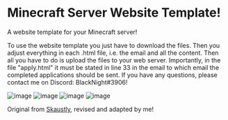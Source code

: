# Minecraft Server Website Template!
A website template for your Minecraft server!


To use the website template you just have to download the files. Then you adjust everything in each .html file, i.e. the email and all the content. Then all you have to do is upload the files to your web server. Importantly, in the file "apply.html" it must be stated in line 33 in the email to which email the completed applications should be sent. If you have any questions, please contact me on Discord: BlackNight#3906!

![image](https://github.com/RexFracht868454/MinecraftServerWebsite/assets/88945501/de303d98-fed3-4d7b-9b40-bc2568e5b654)
![image](https://github.com/RexFracht868454/MinecraftServerWebsite/assets/88945501/d4fe422c-6b3e-4dab-b0ef-1121657398e6)
![image](https://github.com/RexFracht868454/MinecraftServerWebsite/assets/88945501/ff105ac3-a2ca-4c6a-9451-8403c431a5b1)
![image](https://github.com/RexFracht868454/MinecraftServerWebsite/assets/88945501/4a574d34-f265-43d0-9ade-383c2afe31e7)

Original from [Skaustly](https:///www.spigotmc.org/resources/mineweb-ger-de-minecraft-website-free.45084/), revised and adapted by me!
